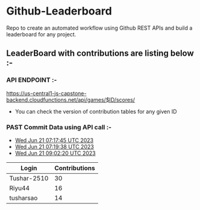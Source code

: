# Github-Leaderboard
Repo to create an automated workflow using Github REST APIs and build a leaderboard for any project.
## LeaderBoard with contributions are listing below :-
### API ENDPOINT :- 
https://us-central1-js-capstone-backend.cloudfunctions.net/api/games/$ID/scores/
- You can check the version of contribution tables for any given ID
### PAST Commit Data using API call :-

- [Wed Jun 21 07:17:45 UTC 2023](https://us-central1-js-capstone-backend.cloudfunctions.net/api/games/w3gWzPTEz9CNcASsKu1C/scores/)
- [Wed Jun 21 07:19:38 UTC 2023](https://us-central1-js-capstone-backend.cloudfunctions.net/api/games/7uJZXcc1gqMHcWzsHGIW/scores/)
- [Wed Jun 21 09:02:20 UTC 2023](https://us-central1-js-capstone-backend.cloudfunctions.net/api/games/fErRvp5G0EfBDtj5jwYb/scores/)
<!--START_TABLE-->
| Login        | Contributions |
| ------------ | ------------- |
| Tushar-2510 | 30 |
| Riyu44 | 16 |
| tusharsao | 14 |
<!--END_TABLE-->
